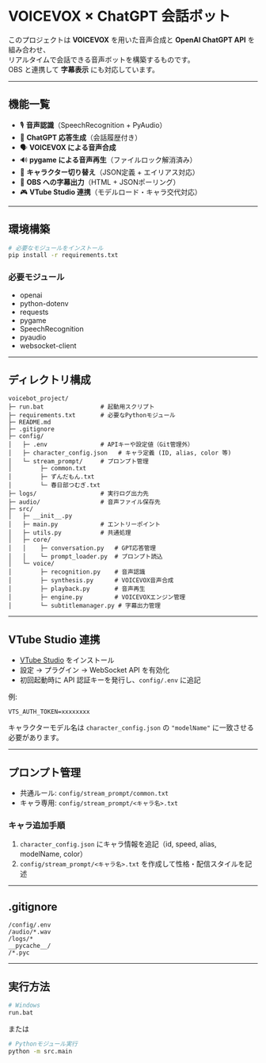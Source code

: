 # VOICEVOX × ChatGPT 会話ボット

このプロジェクトは **VOICEVOX** を用いた音声合成と **OpenAI ChatGPT API** を組み合わせ、  
リアルタイムで会話できる音声ボットを構築するものです。  
OBS と連携して **字幕表示** にも対応しています。

---

## 機能一覧
- 🎙 **音声認識**（SpeechRecognition + PyAudio）
- 🤖 **ChatGPT 応答生成**（会話履歴付き）
- 🗣 **VOICEVOX による音声合成**
- 🔊 **pygame による音声再生**（ファイルロック解消済み）
- 👤 **キャラクター切り替え**（JSON定義 + エイリアス対応）
- 📝 **OBS への字幕出力**（HTML + JSONポーリング）
- 🎮 **VTube Studio 連携**（モデルロード・キャラ交代対応）

---

## 環境構築

```bash
# 必要なモジュールをインストール
pip install -r requirements.txt
```

### 必要モジュール
- openai
- python-dotenv
- requests
- pygame
- SpeechRecognition
- pyaudio
- websocket-client

---

## ディレクトリ構成

```
voicebot_project/
├─ run.bat                # 起動用スクリプト
├─ requirements.txt       # 必要なPythonモジュール
├─ README.md
├─ .gitignore
├─ config/
│   ├─ .env               # APIキーや設定値（Git管理外）
│   ├─ character_config.json   # キャラ定義 (ID, alias, color 等)
│   └─ stream_prompt/     # プロンプト管理
│        ├─ common.txt
│        ├─ ずんだもん.txt
│        └─ 春日部つむぎ.txt
├─ logs/                  # 実行ログ出力先
├─ audio/                 # 音声ファイル保存先
├─ src/
│   ├─ __init__.py
│   ├─ main.py            # エントリーポイント
│   ├─ utils.py           # 共通処理
│   ├─ core/
│   │    ├─ conversation.py   # GPT応答管理
│   │    └─ prompt_loader.py  # プロンプト読込
│   └─ voice/
│        ├─ recognition.py    # 音声認識
│        ├─ synthesis.py      # VOICEVOX音声合成
│        ├─ playback.py       # 音声再生
│        ├─ engine.py         # VOICEVOXエンジン管理
│        └─ subtitlemanager.py # 字幕出力管理
```

---

## VTube Studio 連携

- [VTube Studio](https://denchisoft.com/) をインストール  
- 設定 → プラグイン → WebSocket API を有効化  
- 初回起動時に API 認証キーを発行し、`config/.env` に追記  

例:
```env
VTS_AUTH_TOKEN=xxxxxxxx
```

キャラクターモデル名は `character_config.json` の `"modelName"` に一致させる必要があります。

---

## プロンプト管理

- 共通ルール: `config/stream_prompt/common.txt`  
- キャラ専用: `config/stream_prompt/<キャラ名>.txt`  

### キャラ追加手順
1. `character_config.json` にキャラ情報を追記（id, speed, alias, modelName, color）
2. `config/stream_prompt/<キャラ名>.txt` を作成して性格・配信スタイルを記述

---

## .gitignore

```
/config/.env
/audio/*.wav
/logs/*
__pycache__/
/*.pyc
```

---

## 実行方法

```bash
# Windows
run.bat
```

または

```bash
# Pythonモジュール実行
python -m src.main
```
